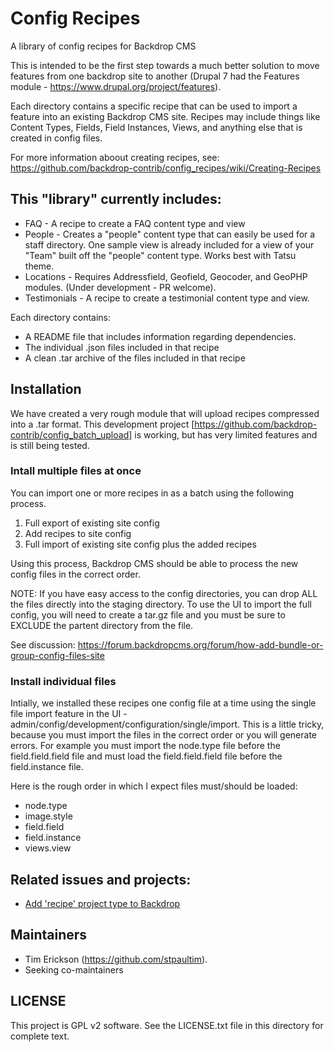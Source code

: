# Config Recipes

A library of config recipes for Backdrop CMS

This is intended to be the first step towards a much better solution to move features from one backdrop site to another (Drupal 7 had the Features module - https://www.drupal.org/project/features). 

Each directory contains a specific recipe that can be used to import a feature into an existing Backdrop CMS site. Recipes may include things like Content Types, Fields, Field Instances, Views, and anything else that is created in config files.  

For more information aboout creating recipes, see: https://github.com/backdrop-contrib/config_recipes/wiki/Creating-Recipes

## This "library" currently includes:
* FAQ - A recipe to create a FAQ content type and view
* People - Creates a "people" content type that can easily be used for a staff directory. One sample view is already included for a view of your "Team" built off the "people" content type. Works best with Tatsu theme. 
* Locations - Requires Addressfield, Geofield, Geocoder, and GeoPHP modules. (Under development - PR welcome). 
* Testimonials - A recipe to create a testimonial content type and view. 

Each directory contains:
* A README file that includes information regarding dependencies.
* The individual .json files included in that recipe
* A clean .tar archive of the files included in that recipe

## Installation

We have created a very rough module that will upload recipes compressed into a .tar format. 
This development project [https://github.com/backdrop-contrib/config_batch_upload] is working,
but has very limited features and is still being tested. 

### Intall multiple files at once 

You can import one or more recipes in as a batch using the following process. 

1) Full export of existing site config 
2) Add recipes to site config 
3) Full import of existing site config plus the added recipes

Using this process, Backdrop CMS should be able to process the new config files in the correct order. 

NOTE: If you have easy access to the config directories, you can drop ALL the files directly into the staging directory. To use the UI to import the full config, you will need to create a tar.gz file and you must be sure to EXCLUDE the partent directory from the file. 

See discussion: https://forum.backdropcms.org/forum/how-add-bundle-or-group-config-files-site

### Install individual files

Intially, we installed these recipes one config file at a time using the single file import feature in the UI - admin/config/development/configuration/single/import. This is a little tricky, because you must import the files in the correct order or you will generate errors. For example you must import the node.type file before the field.field.field file and must load the field.field.field file before the field.instance file.

Here is the rough order in which I expect files must/should be loaded:

* node.type
* image.style
* field.field
* field.instance
* views.view

## Related issues and projects:

* [Add 'recipe' project type to Backdrop](https://github.com/backdrop/backdrop-issues/issues/3763)

## Maintainers

- Tim Erickson (https://github.com/stpaultim).
- Seeking co-maintainers

## LICENSE

This project is GPL v2 software. See the LICENSE.txt file in this directory for
complete text.
